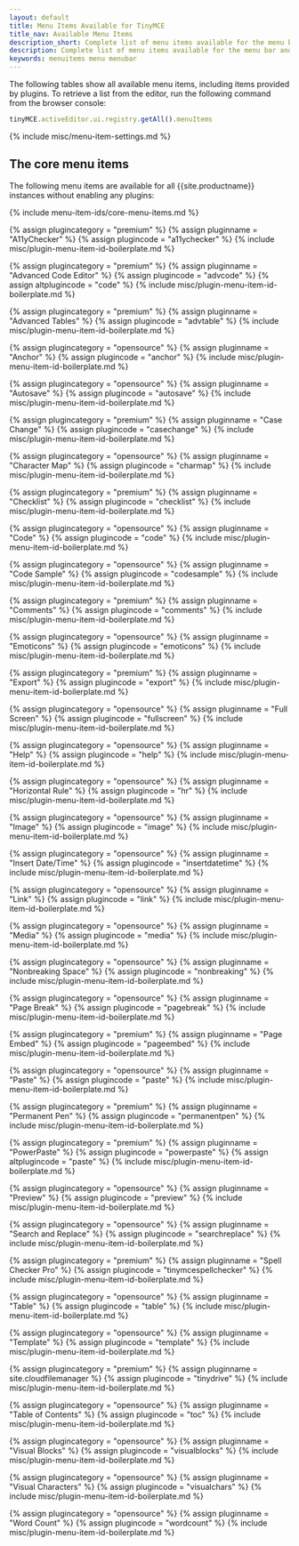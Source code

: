 ```yaml
---
layout: default
title: Menu Items Available for TinyMCE
title_nav: Available Menu Items
description_short: Complete list of menu items available for the menu bar and context menus.
description: Complete list of menu items available for the menu bar and context menus.
keywords: menuitems menu menubar
---
```


The following tables show all available menu items, including items provided by plugins. To retrieve a list from the editor, run the following command from the browser console:

```js
tinyMCE.activeEditor.ui.registry.getAll().menuItems
```

{% include misc/menu-item-settings.md %}

## The core menu items

The following menu items are available for all {{site.productname}} instances without enabling any plugins:

{% include menu-item-ids/core-menu-items.md %}

{% assign plugincategory = "premium" %}
{% assign pluginname = "A11yChecker" %}
{% assign plugincode = "a11ychecker" %}
{% include misc/plugin-menu-item-id-boilerplate.md %}

{% assign plugincategory = "premium" %}
{% assign pluginname = "Advanced Code Editor" %}
{% assign plugincode = "advcode" %}
{% assign altplugincode = "code" %}
{% include misc/plugin-menu-item-id-boilerplate.md %}

{% assign plugincategory = "premium" %}
{% assign pluginname = "Advanced Tables" %}
{% assign plugincode = "advtable" %}
{% include misc/plugin-menu-item-id-boilerplate.md %}

{% assign plugincategory = "opensource" %}
{% assign pluginname = "Anchor" %}
{% assign plugincode = "anchor" %}
{% include misc/plugin-menu-item-id-boilerplate.md %}

{% assign plugincategory = "opensource" %}
{% assign pluginname = "Autosave" %}
{% assign plugincode = "autosave" %}
{% include misc/plugin-menu-item-id-boilerplate.md %}

{% assign plugincategory = "premium" %}
{% assign pluginname = "Case Change" %}
{% assign plugincode = "casechange" %}
{% include misc/plugin-menu-item-id-boilerplate.md %}

{% assign plugincategory = "opensource" %}
{% assign pluginname = "Character Map" %}
{% assign plugincode = "charmap" %}
{% include misc/plugin-menu-item-id-boilerplate.md %}

{% assign plugincategory = "premium" %}
{% assign pluginname = "Checklist" %}
{% assign plugincode = "checklist" %}
{% include misc/plugin-menu-item-id-boilerplate.md %}

{% assign plugincategory = "opensource" %}
{% assign pluginname = "Code" %}
{% assign plugincode = "code" %}
{% include misc/plugin-menu-item-id-boilerplate.md %}

{% assign plugincategory = "opensource" %}
{% assign pluginname = "Code Sample" %}
{% assign plugincode = "codesample" %}
{% include misc/plugin-menu-item-id-boilerplate.md %}

{% assign plugincategory = "premium" %}
{% assign pluginname = "Comments" %}
{% assign plugincode = "comments" %}
{% include misc/plugin-menu-item-id-boilerplate.md %}

{% assign plugincategory = "opensource" %}
{% assign pluginname = "Emoticons" %}
{% assign plugincode = "emoticons" %}
{% include misc/plugin-menu-item-id-boilerplate.md %}

{% assign plugincategory = "premium" %}
{% assign pluginname = "Export" %}
{% assign plugincode = "export" %}
{% include misc/plugin-menu-item-id-boilerplate.md %}

{% assign plugincategory = "opensource" %}
{% assign pluginname = "Full Screen" %}
{% assign plugincode = "fullscreen" %}
{% include misc/plugin-menu-item-id-boilerplate.md %}

{% assign plugincategory = "opensource" %}
{% assign pluginname = "Help" %}
{% assign plugincode = "help" %}
{% include misc/plugin-menu-item-id-boilerplate.md %}

{% assign plugincategory = "opensource" %}
{% assign pluginname = "Horizontal Rule" %}
{% assign plugincode = "hr" %}
{% include misc/plugin-menu-item-id-boilerplate.md %}

{% assign plugincategory = "opensource" %}
{% assign pluginname = "Image" %}
{% assign plugincode = "image" %}
{% include misc/plugin-menu-item-id-boilerplate.md %}

{% assign plugincategory = "opensource" %}
{% assign pluginname = "Insert Date/Time" %}
{% assign plugincode = "insertdatetime" %}
{% include misc/plugin-menu-item-id-boilerplate.md %}

{% assign plugincategory = "opensource" %}
{% assign pluginname = "Link" %}
{% assign plugincode = "link" %}
{% include misc/plugin-menu-item-id-boilerplate.md %}

{% assign plugincategory = "opensource" %}
{% assign pluginname = "Media" %}
{% assign plugincode = "media" %}
{% include misc/plugin-menu-item-id-boilerplate.md %}

{% assign plugincategory = "opensource" %}
{% assign pluginname = "Nonbreaking Space" %}
{% assign plugincode = "nonbreaking" %}
{% include misc/plugin-menu-item-id-boilerplate.md %}

{% assign plugincategory = "opensource" %}
{% assign pluginname = "Page Break" %}
{% assign plugincode = "pagebreak" %}
{% include misc/plugin-menu-item-id-boilerplate.md %}

{% assign plugincategory = "premium" %}
{% assign pluginname = "Page Embed" %}
{% assign plugincode = "pageembed" %}
{% include misc/plugin-menu-item-id-boilerplate.md %}

{% assign plugincategory = "opensource" %}
{% assign pluginname = "Paste" %}
{% assign plugincode = "paste" %}
{% include misc/plugin-menu-item-id-boilerplate.md %}

{% assign plugincategory = "premium" %}
{% assign pluginname = "Permanent Pen" %}
{% assign plugincode = "permanentpen" %}
{% include misc/plugin-menu-item-id-boilerplate.md %}

{% assign plugincategory = "premium" %}
{% assign pluginname = "PowerPaste" %}
{% assign plugincode = "powerpaste" %}
{% assign altplugincode = "paste" %}
{% include misc/plugin-menu-item-id-boilerplate.md %}

{% assign plugincategory = "opensource" %}
{% assign pluginname = "Preview" %}
{% assign plugincode = "preview" %}
{% include misc/plugin-menu-item-id-boilerplate.md %}

{% assign plugincategory = "opensource" %}
{% assign pluginname = "Search and Replace" %}
{% assign plugincode = "searchreplace" %}
{% include misc/plugin-menu-item-id-boilerplate.md %}

{% assign plugincategory = "premium" %}
{% assign pluginname = "Spell Checker Pro" %}
{% assign plugincode = "tinymcespellchecker" %}
{% include misc/plugin-menu-item-id-boilerplate.md %}

{% assign plugincategory = "opensource" %}
{% assign pluginname = "Table" %}
{% assign plugincode = "table" %}
{% include misc/plugin-menu-item-id-boilerplate.md %}

{% assign plugincategory = "opensource" %}
{% assign pluginname = "Template" %}
{% assign plugincode = "template" %}
{% include misc/plugin-menu-item-id-boilerplate.md %}

{% assign plugincategory = "premium" %}
{% assign pluginname = site.cloudfilemanager %}
{% assign plugincode = "tinydrive" %}
{% include misc/plugin-menu-item-id-boilerplate.md %}

{% assign plugincategory = "opensource" %}
{% assign pluginname = "Table of Contents" %}
{% assign plugincode = "toc" %}
{% include misc/plugin-menu-item-id-boilerplate.md %}

{% assign plugincategory = "opensource" %}
{% assign pluginname = "Visual Blocks" %}
{% assign plugincode = "visualblocks" %}
{% include misc/plugin-menu-item-id-boilerplate.md %}

{% assign plugincategory = "opensource" %}
{% assign pluginname = "Visual Characters" %}
{% assign plugincode = "visualchars" %}
{% include misc/plugin-menu-item-id-boilerplate.md %}

{% assign plugincategory = "opensource" %}
{% assign pluginname = "Word Count" %}
{% assign plugincode = "wordcount" %}
{% include misc/plugin-menu-item-id-boilerplate.md %}